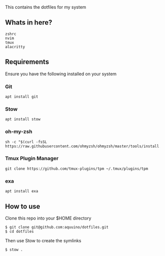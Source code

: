 This contains the dotfiles for my system

## Whats in here?

`zshrc`  
`nvim`  
`tmux`  
`alacritty`

## Requirements

Ensure you have the following installed on your system

### Git

```
apt install git
```

### Stow

```
apt install stow
```

### oh-my-zsh

```
sh -c "$(curl -fsSL https://raw.githubusercontent.com/ohmyzsh/ohmyzsh/master/tools/install.sh)"
```

### Tmux Plugin Manager

```
git clone https://github.com/tmux-plugins/tpm ~/.tmux/plugins/tpm
```
### exa 

```
apt install exa
```

##  How to use

Clone this repo into your $HOME directory

```
$ git clone git@github.com:aquuino/dotfiles.git
$ cd dotfiles
```

Then use Stow to create the symlinks

```
$ stow .
```



